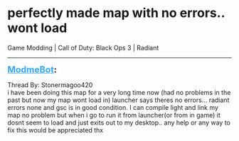 # perfectly made map with no errors.. wont load
Game Modding | Call of Duty: Black Ops 3 | Radiant

---
<strong style="font-size: 1.4em;"><span style="text-decoration: underline;text-decoration-color: #34a7f9;"><span style="color:#34a7f9;">ModmeBot</span></span>:</strong>

<p>Thread By: Stonermagoo420<br />i have been doing this map for a very long time now (had no problems in the past but now my map wont load in) launcher says theres no errors... radiant errors none and gsc is in good condition. I can compile light and link my map no problem but when i go to run it from launcher(or from in game) it dosnt seem to load and just exits out to my desktop.. any help or any way to fix this would be appreciated thx</p>
